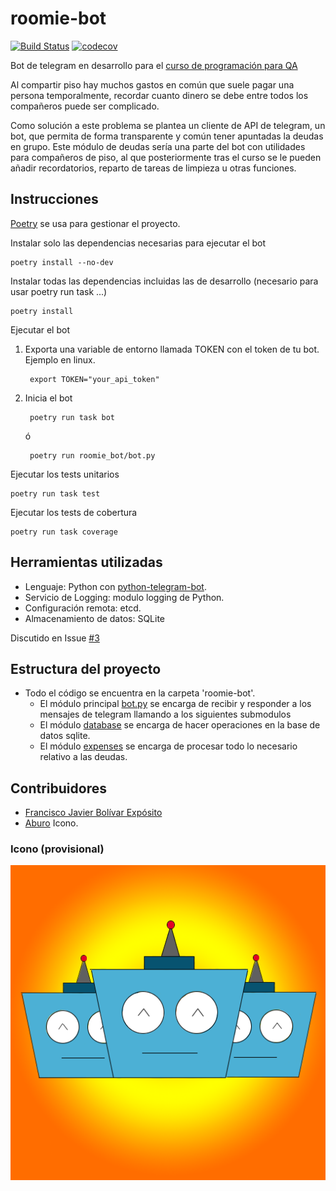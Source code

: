 # roomie-bot
[![Build Status](https://travis-ci.com/dipzza/roomie-bot.svg?branch=master)](https://travis-ci.com/dipzza/roomie-bot)
[![codecov](https://codecov.io/gh/dipzza/roomie-bot/branch/master/graph/badge.svg?token=DR8OVMCUBX)](undefined)

Bot de telegram en desarrollo para el [curso de programación para QA](https://github.com/JJ/curso-tdd)

Al compartir piso hay muchos gastos en común que suele pagar una persona temporalmente, recordar cuanto dinero se debe entre todos los compañeros puede ser complicado.

Como solución a este problema se plantea un cliente de API de telegram, un bot, que permita de forma transparente y común tener apuntadas la deudas en grupo. Este módulo de deudas sería una parte del bot con utilidades para compañeros de piso, al que posteriormente tras el curso se le pueden añadir recordatorios, reparto de tareas de limpieza u otras funciones.

## Instrucciones

[Poetry](https://python-poetry.org/) se usa para gestionar el proyecto.

Instalar solo las dependencias necesarias para ejecutar el bot
    
    poetry install --no-dev

Instalar todas las dependencias incluidas las de desarrollo (necesario para usar poetry run task ...)
    
    poetry install

Ejecutar el bot

1. Exporta una variable de entorno llamada TOKEN con el token de tu bot. Ejemplo en linux.
        
        export TOKEN="your_api_token"

2. Inicia el bot
        
        poetry run task bot
        
    ó
        
        poetry run roomie_bot/bot.py

Ejecutar los tests unitarios

    poetry run task test

Ejecutar los tests de cobertura

    poetry run task coverage

## Herramientas utilizadas

+ Lenguaje: Python con [python-telegram-bot](https://github.com/python-telegram-bot/python-telegram-bot).
+ Servicio de Logging: modulo logging de Python.
+ Configuración remota: etcd.
+ Almacenamiento de datos: SQLite

Discutido en Issue [#3](https://github.com/dipzza/roomie-bot/issues/3)

## Estructura del proyecto

+ Todo el código se encuentra en la carpeta 'roomie-bot'.
	- El módulo principal [bot.py](roomie-bot/bot.py) se encarga de recibir y responder a los mensajes de telegram llamando a los siguientes submodulos
	- El módulo [database](roomie-bot/database/) se encarga de hacer operaciones en la base de datos sqlite.
	- El módulo [expenses](roomie-bot/expenses/) se encarga de procesar todo lo necesario relativo a las deudas.

## Contribuidores
+ [Francisco Javier Bolívar Expósito](https://github.com/dipzza)
+ [Aburo](https://github.com/AburoSenpai) Icono.

### Icono (provisional)

 ![Icono del bot](/img/robotito.png)
